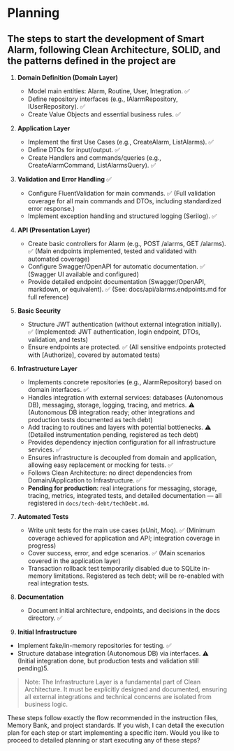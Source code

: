 # Planning

## The steps to start the development of Smart Alarm, following Clean Architecture, SOLID, and the patterns defined in the project are

1. **Domain Definition (Domain Layer)**
   - Model main entities: Alarm, Routine, User, Integration. ✅
   - Define repository interfaces (e.g., IAlarmRepository, IUserRepository). ✅
   - Create Value Objects and essential business rules. ✅

2. **Application Layer**
   - Implement the first Use Cases (e.g., CreateAlarm, ListAlarms). ✅
   - Define DTOs for input/output. ✅
   - Create Handlers and commands/queries (e.g., CreateAlarmCommand, ListAlarmsQuery). ✅

3. **Validation and Error Handling** ✅
   - Configure FluentValidation for main commands. ✅ (Full validation coverage for all main commands and DTOs, including standardized error response.)
   - Implement exception handling and structured logging (Serilog). ✅

4. **API (Presentation Layer)**
   - Create basic controllers for Alarm (e.g., POST /alarms, GET /alarms). ✅ (Main endpoints implemented, tested and validated with automated coverage)
   - Configure Swagger/OpenAPI for automatic documentation. ✅ (Swagger UI available and configured)
   - Provide detailed endpoint documentation (Swagger/OpenAPI, markdown, or equivalent). ✅ (See: docs/api/alarms.endpoints.md for full reference)

5. **Basic Security**
   - Structure JWT authentication (without external integration initially). ✅ (Implemented: JWT authentication, login endpoint, DTOs, validation, and tests)
   - Ensure endpoints are protected. ✅ (All sensitive endpoints protected with [Authorize], covered by automated tests)

6. **Infrastructure Layer**
   - Implements concrete repositories (e.g., AlarmRepository) based on domain interfaces. ✅
   - Handles integration with external services: databases (Autonomous DB), messaging, storage, logging, tracing, and metrics. ⚠️ (Autonomous DB integration ready; other integrations and production tests documented as tech debt)
   - Add tracing to routines and layers with potential bottlenecks. ⚠️ (Detailed instrumentation pending, registered as tech debt)
   - Provides dependency injection configuration for all infrastructure services. ✅
   - Ensures infrastructure is decoupled from domain and application, allowing easy replacement or mocking for tests. ✅
   - Follows Clean Architecture: no direct dependencies from Domain/Application to Infrastructure. ✅
   - **Pending for production**: real integrations for messaging, storage, tracing, metrics, integrated tests, and detailed documentation — all registered in `docs/tech-debt/techDebt.md`.

7. **Automated Tests**
   - Write unit tests for the main use cases (xUnit, Moq). ✅ (Minimum coverage achieved for application and API; integration coverage in progress)
   - Cover success, error, and edge scenarios. ✅ (Main scenarios covered in the application layer)
   - Transaction rollback test temporarily disabled due to SQLite in-memory limitations. Registered as tech debt; will be re-enabled with real integration tests.

8. **Documentation**
   - Document initial architecture, endpoints, and decisions in the docs directory. ✅

9. **Initial Infrastructure**

- Implement fake/in-memory repositories for testing. ✅
- Structure database integration (Autonomous DB) via interfaces. ⚠️ (Initial integration done, but production tests and validation still pending)5.

> Note: The Infrastructure Layer is a fundamental part of Clean Architecture. It must be explicitly designed and documented, ensuring all external integrations and technical concerns are isolated from business logic.

These steps follow exactly the flow recommended in the instruction files, Memory Bank, and project standards. If you wish, I can detail the execution plan for each step or start implementing a specific item. Would you like to proceed to detailed planning or start executing any of these steps?
